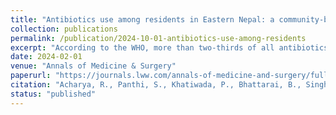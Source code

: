 ```yaml
---
title: "Antibiotics use among residents in Eastern Nepal: a community-based mixed method study"
collection: publications
permalink: /publication/2024-10-01-antibiotics-use-among-residents
excerpt: "According to the WHO, more than two-thirds of all antibiotics are used in the community, of which about 30% are used inappropriately. The antimicrobial resistance (AMR) problem is a growing threat to Nepal because of indiscriminate and inappropriate use. However, exact data on the extent of inappropriate use of antibiotics in the community is scarce in Nepal."
date: 2024-02-01
venue: "Annals of Medicine & Surgery"
paperurl: "https://journals.lww.com/annals-of-medicine-and-surgery/fulltext/2024/02000/antibiotics_use_among_residents_in_eastern_nepal_.18.aspx"
citation: "Acharya, R., Panthi, S., Khatiwada, P., Bhattarai, B., Singh, S., Bhattarai, K., Aryal, R., Neupane, D., Thapa, A., Karki, K., Basnet, L. B., Khanal, V. K., & Ghimire, A. (2024)."
status: "published"
---
```

